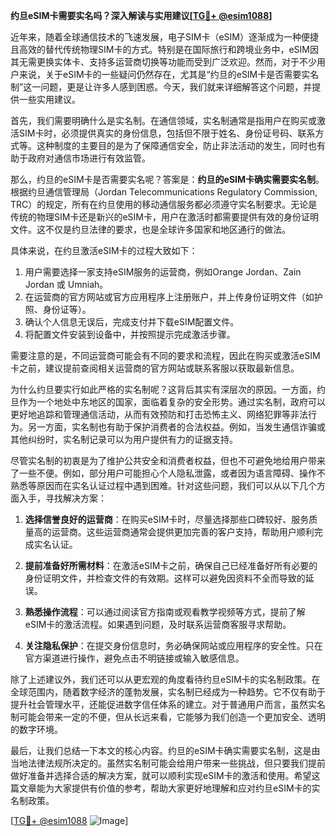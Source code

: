 **约旦eSIM卡需要实名吗？深入解读与实用建议[[TG💪+ @esim1088](https://t.me/s/esim1088)]**

近年来，随着全球通信技术的飞速发展，电子SIM卡（eSIM）逐渐成为一种便捷且高效的替代传统物理SIM卡的方式。特别是在国际旅行和跨境业务中，eSIM因其无需更换实体卡、支持多运营商切换等功能而受到广泛欢迎。然而，对于不少用户来说，关于eSIM卡的一些疑问仍然存在，尤其是“约旦的eSIM卡是否需要实名制”这一问题，更是让许多人感到困惑。今天，我们就来详细解答这个问题，并提供一些实用建议。

首先，我们需要明确什么是实名制。在通信领域，实名制通常是指用户在购买或激活SIM卡时，必须提供真实的身份信息，包括但不限于姓名、身份证号码、联系方式等。这种制度的主要目的是为了保障通信安全，防止非法活动的发生，同时也有助于政府对通信市场进行有效监管。

那么，约旦的eSIM卡是否需要实名呢？答案是：**约旦的eSIM卡确实需要实名制**。根据约旦通信管理局（Jordan Telecommunications Regulatory Commission, TRC）的规定，所有在约旦使用的移动通信服务都必须遵守实名制要求。无论是传统的物理SIM卡还是新兴的eSIM卡，用户在激活时都需要提供有效的身份证明文件。这不仅是约旦法律的要求，也是全球许多国家和地区通行的做法。

具体来说，在约旦激活eSIM卡的过程大致如下：

1. 用户需要选择一家支持eSIM服务的运营商，例如Orange Jordan、Zain Jordan 或 Umniah。
2. 在运营商的官方网站或官方应用程序上注册账户，并上传身份证明文件（如护照、身份证等）。
3. 确认个人信息无误后，完成支付并下载eSIM配置文件。
4. 将配置文件安装到设备中，并按照提示完成激活步骤。

需要注意的是，不同运营商可能会有不同的要求和流程，因此在购买或激活eSIM卡之前，建议提前查阅相关运营商的官方网站或联系客服以获取最新信息。

为什么约旦要实行如此严格的实名制呢？这背后其实有深层次的原因。一方面，约旦作为一个地处中东地区的国家，面临着复杂的安全形势。通过实名制，政府可以更好地追踪和管理通信活动，从而有效预防和打击恐怖主义、网络犯罪等非法行为。另一方面，实名制也有助于保护消费者的合法权益。例如，当发生通信诈骗或其他纠纷时，实名制记录可以为用户提供有力的证据支持。

尽管实名制的初衷是为了维护公共安全和消费者权益，但也不可避免地给用户带来了一些不便。例如，部分用户可能担心个人隐私泄露，或者因为语言障碍、操作不熟悉等原因而在实名认证过程中遇到困难。针对这些问题，我们可以从以下几个方面入手，寻找解决方案：

1. **选择信誉良好的运营商**：在购买eSIM卡时，尽量选择那些口碑较好、服务质量高的运营商。这些运营商通常会提供更加完善的客户支持，帮助用户顺利完成实名认证。

2. **提前准备好所需材料**：在激活eSIM卡之前，确保自己已经准备好所有必要的身份证明文件，并检查文件的有效期。这样可以避免因资料不全而导致的延误。

3. **熟悉操作流程**：可以通过阅读官方指南或观看教学视频等方式，提前了解eSIM卡的激活流程。如果遇到问题，及时联系运营商客服寻求帮助。

4. **关注隐私保护**：在提交身份信息时，务必确保网站或应用程序的安全性。只在官方渠道进行操作，避免点击不明链接或输入敏感信息。

除了上述建议外，我们还可以从更宏观的角度看待约旦eSIM卡的实名制政策。在全球范围内，随着数字经济的蓬勃发展，实名制已经成为一种趋势。它不仅有助于提升社会管理水平，还能促进数字信任体系的建立。对于普通用户而言，虽然实名制可能会带来一定的不便，但从长远来看，它能够为我们创造一个更加安全、透明的数字环境。

最后，让我们总结一下本文的核心内容。约旦的eSIM卡确实需要实名制，这是由当地法律法规所决定的。虽然实名制可能会给用户带来一些挑战，但只要我们提前做好准备并选择合适的解决方案，就可以顺利实现eSIM卡的激活和使用。希望这篇文章能为大家提供有价值的参考，帮助大家更好地理解和应对约旦eSIM卡的实名制政策。

[[TG💪+ @esim1088](https://t.me/s/esim1088) ![Image](https://i.postimg.cc/4NQfJmqS/Snipaste-2025-05-13-00-14-12.png)]